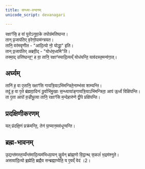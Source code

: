 ```yaml
---
title: सन्ध्या-वन्दनम्
unicode_script: devanagari

---
```


रक्षाꣳ॑सि॒ ह वा॑ पुरोऽनुवा॒के तपोग्र॑मतिष्ठन्त।  
तान् प्र॒जाप॑तिर् व॒रेणो॒पाम॑न्त्रयत।  
तानि॒ वर॑मवृणीत - "आदि॒त्यो नो॒ योद्धा॒" इति।  
तान् प्र॒जाप॑तिर् अब्रवी॒द् - "योध॑य॒ध्वमि"ति।  
तस्मा॒द् उत्ति॑ष्ठन्त॒ꣳ॒ ह वा॒ तानि॒ रक्षाꣳ॑स्यादि॒त्यय्ँ योध॑यन्ति॒ याव॑दस्त॒मन्व॑गा॒त्।  

## अर्घ्यम्
तानि॑ ह॒ वा ए॒तानि॒ रक्षाꣳ॑सि गायत्रि॒याऽभि॑मन्त्रिते॒नाम्भ॑सा शाम्यन्ति।  
तदु॑ ह॒ वा ए॒ते ब्र॑ह्मवा॒दिनः॑ पू॒र्वाभि॑मु॒खाः स॒न्ध्याया॑ङ्गायत्रि॒याऽभि॑मन्त्रिता॒ आप॑ ऊ॒र्ध्वं विक्षि॑पन्ति।  
ता ए॒ता आपो॑ व॒ज्रीभू॒त्वा तानि॒ रक्षाꣳ॑सि म॒न्देहारु॑णे द्वी॒पे प्रक्षि॑पन्ति।

## प्रदक्षिणीकरणम्
यत् प्र॑दक्षि॒णं प्रक्र॑मन्ति॒, तेन॑ पा॒प्मान॒मव॑धून्वन्ति।  

## ब्रह्म-भावनम्
उ॒द्यन्त॑मस्त॒य्यँन्त॑मादि॒त्यम॑भिध्या॒यन् कु॒र्वन् ब्रा॑ह्म॒णो वि॒द्वान्थ् स॒कलं॑ भ॒द्रम॑श्नुते।  
असावा॑दि॒त्यो ब्र॒ह्मेति॒ ब्रह्मै॒व सन्ब्रह्मा॒प्येति॒ य ए॒वव्ँ वेद॑ ।2।

